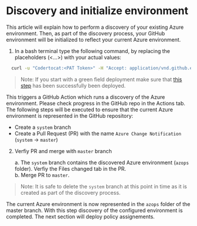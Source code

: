 # Discovery and initialize environment

This article will explain how to perform a discovery of your existing Azure environment. Then, as part of the discovery process, your GitHub environment will be initialized to reflect your current Azure environment.

1. In a bash terminal type the following command, by replacing the placeholders (<...>) with your actual values:

  ```bash
    curl -u "Codertocat:<PAT Token>" -H "Accept: application/vnd.github.everest-preview+json"  -H "Content-Type: application/json" https://api.github.com/repos/<Your GitHub ID>/<Your Repo Name>/dispatches --data '{"event_type": "activity-logs"}'
  ```

> Note: If you start with a green field deployment make sure that [this step](configure-own-environment.md#green-field-environment) has been successfully been deployed.

This triggers a GitHub Action which runs a discovery of the Azure environment. Please check progress in the GitHub repo in the Actions tab. The following steps will be executed to ensure that the current Azure environment is represented in the GitHub repository:

* Create a `system` branch
* Create a Pull Request (PR) with the name `Azure Change Notification` (`system`  -> `master`)

2. Verfiy PR and merge with `master` branch

   a. The `system` branch contains the discovered Azure environment (`azops` folder). Verfiy the Files changed tab in the PR.  
   b. Merge PR to `master`.

> Note: It is safe to delete the `system` branch at this point in time as it is created as part of the discovery process.

The current Azure environment is now represented in the `azops` folder of the master branch. With this step discovery of the configured environment is completed. The next section will deploy policy assignements.
